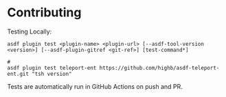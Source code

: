 # Contributing

Testing Locally:

```shell
asdf plugin test <plugin-name> <plugin-url> [--asdf-tool-version <version>] [--asdf-plugin-gitref <git-ref>] [test-command*]

#
asdf plugin test teleport-ent https://github.com/highb/asdf-teleport-ent.git "tsh version"
```

Tests are automatically run in GitHub Actions on push and PR.
